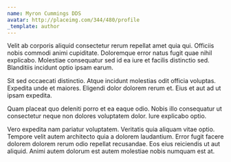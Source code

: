 ```yaml
---
name: Myron Cummings DDS
avatar: http://placeimg.com/344/480/profile
_template: author
---
```

Velit ab corporis aliquid consectetur rerum repellat amet quia qui. Officiis nobis commodi animi cupiditate. Doloremque error natus fugit quae nihil explicabo. Molestiae consequatur sed id ea iure et facilis distinctio sed. Blanditiis incidunt optio ipsam earum.
  
Sit sed occaecati distinctio. Atque incidunt molestias odit officia voluptas. Expedita unde et maiores. Eligendi dolor dolorem rerum et. Eius et aut ad ut ipsam expedita.
  
Quam placeat quo deleniti porro et ea eaque odio. Nobis illo consequatur ut consectetur neque non dolores voluptatem dolor. Iure explicabo optio.
  
Vero expedita nam pariatur voluptatem. Veritatis quia aliquam vitae optio. Tempore velit autem architecto quia a dolorem laudantium. Error fugit facere dolorem dolorem rerum odio repellat recusandae. Eos eius reiciendis ut aut aliquid. Animi autem dolorum est autem molestiae nobis numquam est at.
